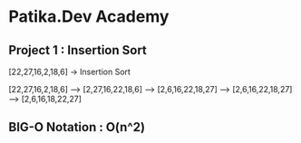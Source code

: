 # Patika.Dev Academy

## Project 1 : Insertion Sort

[22,27,16,2,18,6] -> Insertion Sort

[22,27,16,2,18,6]
 -->
[2,27,16,22,18,6]
 -->
[2,6,16,22,18,27]
 -->
[2,6,16,22,18,27]
 -->
[2,6,16,18,22,27]
        
## BIG-O Notation : O(n^2)